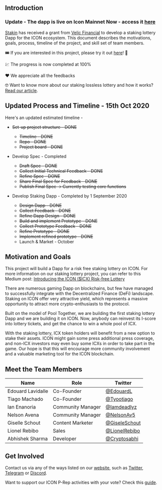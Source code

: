 ## Introduction

### Update - The dapp is live on Icon Mainnet Now - access it [here](https://lottery.stakin.com/home)

[Stakin](https://stakin.com/) has received a grant from [Velic Financial](https://www.velic.io/) to develop a staking lottery Dapp for the ICON ecosystem. This document describes the motivations, goals, process, timeline of the project, and skill set of team members.

🎟 If you are interested in this project, please try it out [here](https://lottery.stakin.com/)! 🚀

💹 The progress is now completed at 100%

❤️ We appreciate all the feedbacks

🤓 Want to know more about our staking lossless lottery and how it works? [Read our article](https://medium.com/stakin/blockchain-lossless-lotteries-are-turning-gambling-into-saving-f4e73dd40f8f). 

## Updated Process and Timeline - 15th Oct 2020

Here's an updated estimated timeline -

- ~~Set-up project structure - DONE~~

  - ~~Timeline - DONE~~
  - ~~Repo - DONE~~
  - ~~Project board - DONE~~

- Develop Spec - Completed

  - ~~Draft Spec - DONE~~
  - ~~Collect Initial Technical Feedback - DONE~~
  - ~~Refine Spec - DONE~~
  - ~~Share Final Spec for Feedback - DONE~~
  - ~~Publish Final Spec -> Currently testing core functions~~

- Develop Staking Dapp - Completed by 1 September 2020

  - ~~Design Dapp - DONE~~
  - ~~Collect Feedback - DONE~~
  - ~~Refine Dapp Design - DONE~~
  - ~~Build and implement Prototype - DONE~~
  - ~~Collect Prototype Feedback - DONE~~
  - ~~Refine Prototype - DONE~~
  - ~~Implement refined prototype - DONE~~
  - Launch & Market - October

## Motivation and Goals

This project will build a Dapp for a risk free staking lottery on ICON. For more information on our staking lottery project, you can refer to this Medium post: [Introducing the ICON ($ICX) Risk-free Lottery](https://medium.com/stakin/introducing-the-icon-icx-risk-free-lottery-44d6ffa5c37a)

There are numerous gaming Dapp on blockchains, but few have managed to successfully integrate with the Decentralized Finance (DeFi) landscape. Staking on ICON offer very attractive yield, which represents a massive opportunity to attract more crypto-enthusiasts to the protocol.

Built on the model of Pool Together, we are building the first staking lottery Dapp and we are building it on ICON. Now, anybody can reinvest its I-score into lottery tickets, and get the chance to win a whole pool of ICX.

With the staking lottery, ICX token holders will benefit from a new option to stake their assets. ICON might gain some press additional press coverage, and non-ICX investors may even buy some ICXs in order to take part in the game. Our hope is that this will encourage more community involvement and a valuable marketing tool for the ICON blockchain.

## Meet the Team Members

| Name              | Role              | Twitter                                           |
| ----------------- | ----------------- | ------------------------------------------------- |
| Edouard Lavidalle | Co-Founder        | [@EdouardL](https://twitter.com/EdouardL)         |
| Tiago Machado     | Co-Founder        | [@Tyootiago](https://twitter.com/tyootiago)       |
| Ian Enanoria      | Community Manager | [@Iamdeadlyz](https://twitter.com/Iamdeadlyz)     |
| Nelson Avena      | Community Manager | [@NelsonAv5](https://twitter.com/NelsonAv5)       |
| Giselle Schout    | Content Marketer  | [@GiseleSchout](https://twitter.com/GiseleSchout) |
| Lionel Rebibo    | Sales  | [@LionelRebibo](https://www.linkedin.com/in/lionel-rebibo-67710554/) |
| Abhishek Sharma    | Developer  | [@Cryptosabhi](https://twitter.com/cryptosabhi/) |

## Get Involved

Contact us via any of the ways listed on our [website](https://stakin.com/), such as [Twitter](https://twitter.com/StakinOfficial), [Telegram](https://t.me/StakinOfficial) or [Discord](https://discord.gg/7uMyh9r).

Want to support our ICON P-Rep activities with your vote? Check this [guide](https://medium.com/stakin/how-to-stake-vote-in-icon-icx-5926e8e8a54b).
